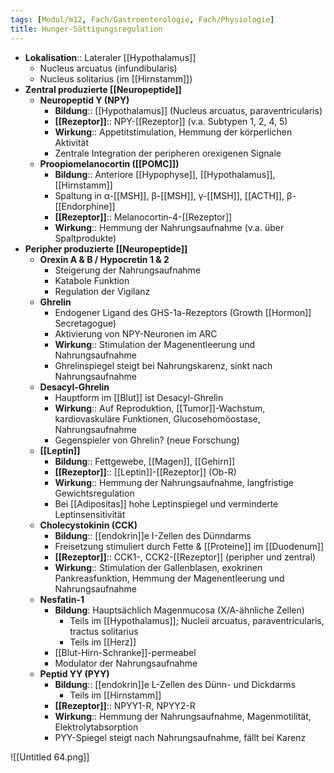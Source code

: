 ```yaml
---
tags: [Modul/m12, Fach/Gastroenterologie, Fach/Physiologie]
title: Hunger-Sättigungsregulation
---
```


- **Lokalisation**:: Lateraler [[Hypothalamus]]
    - Nucleus arcuatus (infundibularis)
    - Nucleus solitarius (im [[Hirnstamm]])
- **Zentral produzierte [[Neuropeptide]]**
    - **Neuropeptid Y (NPY)**
        - **Bildung**:: [[Hypothalamus]] (Nucleus arcuatus, paraventricularis)
        - **[[Rezeptor]]**:: NPY-[[Rezeptor]] (v.a. Subtypen 1, 2, 4, 5)
        - **Wirkung**:: Appetitstimulation, Hemmung der körperlichen Aktivität
        - Zentrale Integration der peripheren orexigenen Signale
    - **Proopiomelanocortin ([[POMC]])**
        - **Bildung**:: Anteriore [[Hypophyse]], [[Hypothalamus]], [[Hirnstamm]]
        - Spaltung in α-[[MSH]], β-[[MSH]], γ-[[MSH]], [[ACTH]], β-[[Endorphine]]
        - **[[Rezeptor]]**:: Melanocortin-4-[[Rezeptor]]
        - **Wirkung**:: Hemmung der Nahrungsaufnahme (v.a. über Spaltprodukte)
- **Peripher produzierte [[Neuropeptide]]**
    - **Orexin A & B / Hypocretin 1 & 2**
        - Steigerung der Nahrungsaufnahme
        - Katabole Funktion
        - Regulation der Vigilanz
    - **Ghrelin**
        - Endogener Ligand des GHS-1a-Rezeptors (Growth [[Hormon]] Secretagogue)
        - Aktivierung von NPY-Neuronen im ARC
        - **Wirkung**:: Stimulation der Magenentleerung und Nahrungsaufnahme
        - Ghrelinspiegel steigt bei Nahrungskarenz, sinkt nach Nahrungsaufnahme
    - **Desacyl-Ghrelin**
        - Hauptform im [[Blut]] ist Desacyl-Ghrelin
        - **Wirkung**:: Auf Reproduktion, [[Tumor]]-Wachstum, kardiovaskuläre Funktionen, Glucosehomöostase, Nahrungsaufnahme
        - Gegenspieler von Ghrelin? (neue Forschung)
    - **[[Leptin]]**
        - **Bildung**:: Fettgewebe, [[Magen]], [[Gehirn]]
        - **[[Rezeptor]]**:: [[Leptin]]-[[Rezeptor]] (Ob-R)
        - **Wirkung**:: Hemmung der Nahrungsaufnahme, langfristige Gewichtsregulation
        - Bei [[Adipositas]] hohe Leptinspiegel und verminderte Leptinsensitivität
    - **Cholecystokinin (CCK)**
        - **Bildung**:: [[endokrin]]e I-Zellen des Dünndarms
        - Freisetzung stimuliert durch Fette & [[Proteine]] im [[Duodenum]]
        - **[[Rezeptor]]**:: CCK1-, CCK2-[[Rezeptor]] (peripher und zentral)
        - **Wirkung**:: Stimulation der Gallenblasen, exokrinen Pankreasfunktion, Hemmung der Magenentleerung und Nahrungsaufnahme
    - **Nesfatin-1**
        - **Bildung**: Hauptsächlich Magenmucosa (X/A-ähnliche Zellen)
            - Teils im [[Hypothalamus]]; Nucleii arcuatus, paraventricularis, tractus solitarius
            - Teils im [[Herz]]
        - [[Blut-Hirn-Schranke]]-permeabel
        - Modulator der Nahrungsaufnahme
    - **Peptid YY (PYY)**
        - **Bildung**:: [[endokrin]]e L-Zellen des Dünn- und Dickdarms
            - Teils im [[Hirnstamm]]
        - **[[Rezeptor]]**:: NPYY1-R, NPYY2-R
        - **Wirkung**:: Hemmung der Nahrungsaufnahme, Magenmotilität, Elektrolytabsorption
        - PYY-Spiegel steigt nach Nahrungsaufnahme, fällt bei Karenz

![[Untitled 64.png]]

